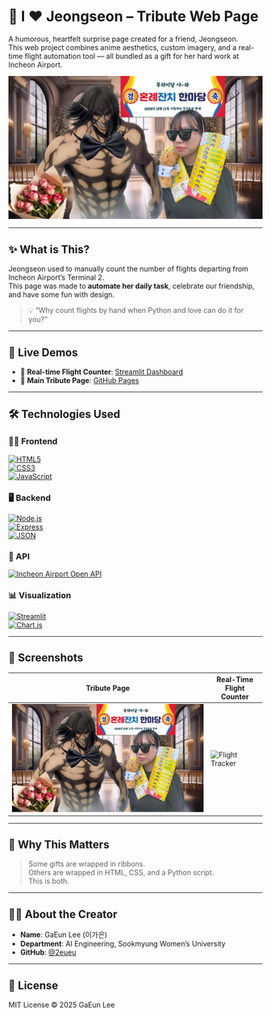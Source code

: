 # 💐 I ❤️ Jeongseon – Tribute Web Page

A humorous, heartfelt surprise page created for a friend, Jeongseon.  
This web project combines anime aesthetics, custom imagery, and a real-time flight automation tool — all bundled as a gift for her hard work at Incheon Airport.

<p align="center">
  <img src="wedding.png" alt="Wedding Tribute" width="600"/>
</p>

---

## ✨ What is This?

Jeongseon used to manually count the number of flights departing from Incheon Airport’s Terminal 2.  
This page was made to **automate her daily task**, celebrate our friendship, and have some fun with design.

> 💡 “Why count flights by hand when Python and love can do it for you?”

---

## 🔗 Live Demos

- 🛫 **Real-time Flight Counter**: [Streamlit Dashboard](https://yk7ajtezhqxzseqb5xphuu.streamlit.app/)
- 🌸 **Main Tribute Page**: [GitHub Pages](https://2eueu.github.io/ilove/)

---

## 🛠️ Technologies Used

### 👨‍💻 Frontend  
[![HTML5](https://img.shields.io/badge/HTML5-E34F26?style=for-the-badge&logo=html5&logoColor=white)](https://developer.mozilla.org/en-US/docs/Web/HTML)  
[![CSS3](https://img.shields.io/badge/CSS3-1572B6?style=for-the-badge&logo=css3&logoColor=white)](https://developer.mozilla.org/en-US/docs/Web/CSS)  
[![JavaScript](https://img.shields.io/badge/JavaScript-F7DF1E?style=for-the-badge&logo=javascript&logoColor=black)](https://developer.mozilla.org/en-US/docs/Web/JavaScript)

### 🖥️ Backend  
[![Node.js](https://img.shields.io/badge/Node.js-339933?style=for-the-badge&logo=node.js&logoColor=white)](https://nodejs.org/)  
[![Express](https://img.shields.io/badge/Express-000000?style=for-the-badge&logo=express&logoColor=white)](https://expressjs.com/)  
[![JSON](https://img.shields.io/badge/JSON-000000?style=for-the-badge&logo=json&logoColor=white)](https://www.json.org/)

### 📡 API  
[![Incheon Airport Open API](https://img.shields.io/badge/Incheon_Airport_API-264653?style=for-the-badge&logo=datadog&logoColor=white)](https://www.data.go.kr/data/15083281/openapi.do)

### 📊 Visualization  
[![Streamlit](https://img.shields.io/badge/Streamlit-FF4B4B?style=for-the-badge&logo=streamlit&logoColor=white)](https://streamlit.io/)  
[![Chart.js](https://img.shields.io/badge/Chart.js-F5788D?style=for-the-badge&logo=chartdotjs&logoColor=white)](https://www.chartjs.org/)

---

## 📸 Screenshots

| Tribute Page | Real-Time Flight Counter |
|--------------|--------------------------|
| ![Jeongseon Wedding](wedding.png) | ![Flight Tracker](https://raw.githubusercontent.com/2eueu/flightboard-t2/main/assets/main.png) |

---

## 💌 Why This Matters

> Some gifts are wrapped in ribbons.  
> Others are wrapped in HTML, CSS, and a Python script.  
> This is both.

---

## 🙋‍♀️ About the Creator

- **Name**: GaEun Lee (이가은)  
- **Department**: AI Engineering, Sookmyung Women’s University  
- **GitHub**: [@2eueu](https://github.com/2eueu)

---

## 📄 License

MIT License © 2025 GaEun Lee
